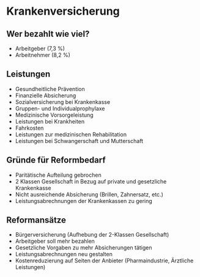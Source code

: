 # Krankenversicherung

## Wer bezahlt wie viel?

* Arbeitgeber (7,3 %) 
* Arbeitnehmer (8,2 %)

## Leistungen

* Gesundheitliche Prävention
* Finanzielle Absicherung
* Sozialversicherung bei Krankenkasse
* Gruppen- und Individualprophylaxe
* Medizinische Vorsorgeleistung
* Leistungen bei Krankheiten
* Fahrkosten
* Leistungen zur medizinischen Rehabilitation
* Leistungen bei Schwangerschaft und Mutterschaft

## Gründe für Reformbedarf
* Paritätische Aufteilung gebrochen
* 2 Klassen Gesellschaft in Bezug auf private und gesetzliche Krankenkasse
* Nicht ausreichende Absicherung (Brillen, Zahnersatz, etc.)
* Leistungsabrechnungen der Krankenkassen zu gering

## Reformansätze
* Bürgerversicherung (Aufhebung der 2-Klassen Gesellschaft)
* Arbeitgeber soll mehr bezahlen
* Gesetzliche Vorgaben zu mehr Absicherungen tätigen
* Leistungsabrechnungen neu gestalten
* Kostenreduzierung auf Seiten der Anbieter (Pharmaindustrie, Ärztliche Leistungen)

